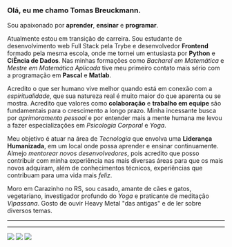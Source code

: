 ### Olá, eu me chamo Tomas Breuckmann.

Sou apaixonado por **aprender**, **ensinar** e **programar**. 

Atualmente estou em transição de carreira. Sou estudante de desenvolvimento web Full Stack pela Trybe e desenvolvedor **Frontend** formado pela mesma escola, onde me tornei um entusiasta por **Python** e **CiÊncia de Dados**. Nas minhas formações como *Bacharel em Matemática* e *Mestre em Matemática Aplicada* tive meu primeiro contato mais sério com a programação em **Pascal** e **Matlab**.

Acredito o que ser humano vive melhor quando está em conexão com a *espiritualidade*, que sua natureza real é muito maior do que aparenta ou se mostra. Acredito que valores como **colaboração** e **trabalho em equipe** são fundamentais para o crescimento a longo prazo. Minha incessante busca por *aprimoramento pessoal* e por entender mais a mente humana me levou a fazer especializações em *Psicologia Corporal* e *Yoga*. 

Meu objetivo é atuar na área de *Tecnologia* que envolva uma **Liderança Humanizada**, em um local onde possa aprender e ensinar continuamente. Almejo *mentorear novos desenvolvedores*, pois acredito que posso contribuir com minha experiência nas mais diversas áreas para que os mais novos adquiram, além de conhecimentos técnicos, experiências que contribuam para uma vida mais *feliz*.

Moro em Carazinho no RS, sou casado, amante de cães e gatos, vegetariano, investigador profundo do *Yoga* e praticante de meditação *Vipassana*. Gosto de ouvir Heavy Metal "das antigas" e de ler sobre diversos temas.

---
<!-- ### Projetos Trybe -->

<!-- #### Fundamentos
   <img src="https://img.shields.io/badge/HTML5-E34F26?style=for-the-badge&logo=html5&logoColor=white" alt="html5" /> <img src="https://img.shields.io/badge/CSS3-1572B6?style=for-the-badge&logo=css3&logoColor=white" alt="css3"/><img src="https://img.shields.io/badge/JavaScript-323330?style=for-the-badge&logo=javascript&logoColor=F7DF1E" alt="javascript"/> 
<details>
<summary>
   Pricipais projetos
</summary>
 -->
<!-- 1. Pixel art
   * [Vercel](https://pixel-art-tomas-breuckmann.vercel.app/)
   * [GitHub](https://github.com/Tomas-Breuckmann/pixel-art)
</details>


#### Front-end
<img src="https://img.shields.io/badge/React-20232A?style=for-the-badge&logo=react&logoColor=61DAFB" alt="React-Icon" height="30" />        
<details>
<summary>
   Pricipais projetos
</summary>

1. Solar System
   * [Vercel](https://github.com/Tomas-Breuckmann/solar-system)
   * [GitHub](https://solar-system-tomas-breuckmann.vercel.app/)
</details>

### Projetos Pessoais
 -->
---

<div>
<a href="https://api.whatsapp.com/send?phone=5554999964137" target="_blank"><img src="https://img.shields.io/badge/WhatsApp-2D9644?style=for-the-badge&logo=whatsapp&logoColor=white"></a>
  <a href="https://www.linkedin.com/in/tomasbreuckmann/" target="_blank"><img src="https://img.shields.io/badge/LinkedIn-blue?style=for-the-badge&logo=linkedin" target="_blank"></a> 
  <a href="mailto:tomas.yoga@yahoo.com" target="_blank"><img src="https://img.shields.io/badge/Yahoo!-6001D2?style=for-the-badge&logo=Yahoo!&logoColor=white"></a>
</div>
